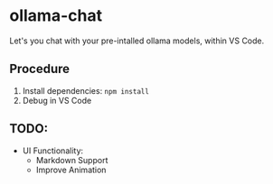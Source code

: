 # ollama-chat

Let's you chat with your pre-intalled ollama models, within VS Code.

## Procedure

1) Install dependencies: `npm install`
2) Debug in VS Code



## TODO:

- UI Functionality:
    - Markdown Support
    - Improve Animation